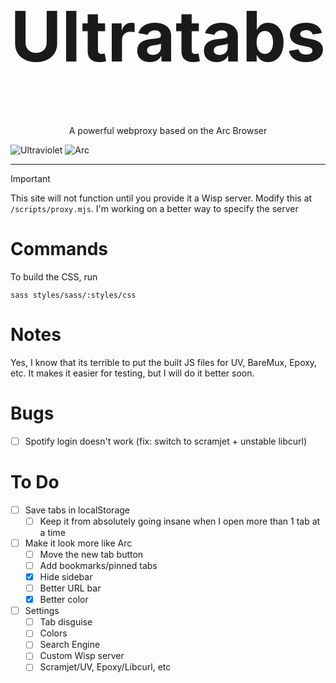 <h1 align="center" style="font-size: 7rem">Ultratabs</h1>
<p align="center">A powerful webproxy based on the Arc Browser</p>

![Ultraviolet](https://img.shields.io/badge/Ultraviolet-Powered-purple?style=for-the-badge)
![Arc](https://img.shields.io/badge/Arc-Inspired-000000?style=for-the-badge&logo=arc&logoColor=white)
<hr>

> [!IMPORTANT]  
> This site will not function until you provide it a Wisp server. Modify this at `/scripts/proxy.mjs`. I'm working on a better way to specify the server

# Commands
To build the CSS, run 
```
sass styles/sass/:styles/css
```

# Notes
Yes, I know that its terrible to put the built JS files for UV, BareMux, Epoxy, etc. It makes it easier for testing, but I will do it better soon.

# Bugs
- [ ] Spotify login doesn't work (fix: switch to scramjet + unstable libcurl)

# To Do
- [ ] Save tabs in localStorage
     - [ ] Keep it from absolutely going insane when I open more than 1 tab at a time
- [ ] Make it look more like Arc
     - [ ] Move the new tab button
     - [ ] Add bookmarks/pinned tabs
     - [x] Hide sidebar
     - [ ] Better URL bar
     - [x] Better color
- [ ] Settings
     - [ ] Tab disguise
     - [ ] Colors
     - [ ] Search Engine
     - [ ] Custom Wisp server
     - [ ] Scramjet/UV, Epoxy/Libcurl, etc